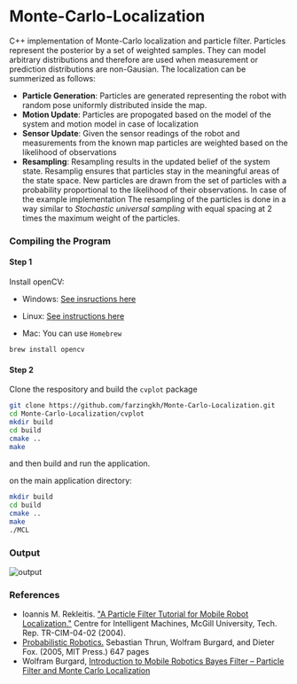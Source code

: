 

# Monte-Carlo-Localization
C++ implementation of Monte-Carlo localization and particle filter. Particles represent the posterior by a set of weighted samples. They can model arbitrary distributions and therefore are used when measurement or prediction distributions are non-Gausian. The localization can be summerized as follows:

 - __Particle Generation__: Particles are generated representing the robot with random pose uniformly distributed inside the map.
 - __Motion Update__: Particles are propogated based on the model of the system and motion model in case of localization
 - __Sensor Update__: Given the sensor readings of the robot and measurements from the known map particles are weighted based on the likelihood of observations
 - __Resampling__: Resampling results in the updated belief of the system state. Resamplig ensures that particles stay in the meaningful areas of the state space. New particles are drawn from the set of particles with a probability proportional to the likelihood of their observations. In case of the example implementation The resampling of the particles is done in a way similar to _Stochastic universal sampling_ with equal spacing at 2 times the maximum weight of the particles. 


### Compiling the Program

#### Step 1
Install openCV:

- Windows: [See insructions here](https://docs.opencv.org/master/d3/d52/tutorial_windows_install.html)

- Linux: [See instructions here](https://www.learnopencv.com/install-opencv3-on-ubuntu/)

 - Mac: You can use ```Homebrew```
```sh 
brew install opencv
```

#### Step 2
Clone the respository and build the ```cvplot``` package 

```sh
git clone https://github.com/farzingkh/Monte-Carlo-Localization.git
cd Monte-Carlo-Localization/cvplot
mkdir build
cd build
cmake ..
make
```
and then build and run the application.

on the main application directory:
```sh
mkdir build
cd build
cmake ..
make
./MCL
```

### Output
![output](./Images/out.gif)


### References

 - Ioannis M. Rekleitis. ["A Particle Filter Tutorial for Mobile Robot Localization."](http://www.cim.mcgill.ca/~yiannis/particletutorial.pdf) Centre for Intelligent Machines, McGill University, Tech. Rep. TR-CIM-04-02 (2004).
 - [Probabilistic Robotics.](https://mitpress.mit.edu/books/probabilistic-robotics) Sebastian Thrun, Wolfram Burgard, and Dieter Fox. (2005, MIT Press.) 647 pages
 - Wolfram Burgard, [Introduction to Mobile Robotics
Bayes Filter – Particle Filter and Monte Carlo Localization
](https://people.eecs.berkeley.edu/~pabbeel/cs287-fa19/slides/Lec14-particle-filters.pdf)

